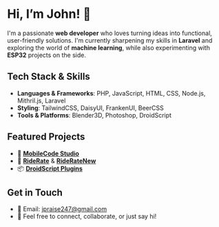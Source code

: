 #  Hi, I’m John! 👋

I'm a passionate **web developer** who loves turning ideas into functional, user-friendly solutions. I'm currently sharpening my skills in **Laravel** and exploring the world of **machine learning**, while also experimenting with **ESP32** projects on the side.

## Tech Stack & Skills

- **Languages & Frameworks**: PHP, JavaScript, HTML, CSS, Node.js, Mithril.js, Laravel  
- **Styling**: TailwindCSS, DaisyUI, FrankenUI, BeerCSS  
- **Tools & Platforms**: Blender3D, Photoshop, DroidScript

## Featured Projects

- 🔧 **[MobileCode Studio](https://apkpure.com/mobilecode-studio/com.distino.mobilecodestudio)**
- 🚗 **[RideRate](https://github.com/JohnPraise247/RideRate)** & **[RideRateNew](https://github.com/JohnPraise247/RideRateNew)**
- 📦 **[DroidScript Plugins](https://ds.justplayer.de/user/552)**
  
## Get in Touch

- 📧 Email: [jpraise247@gmail.com](mailto:jpraise247@gmail.com)   
- 💬 Feel free to connect, collaborate, or just say hi!
